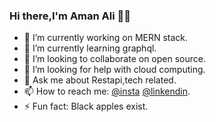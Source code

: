 ### Hi there,I'm Aman Ali 🤙🤙

- 🔭 I’m currently working on MERN stack.
- 🌱 I’m currently learning graphql.
- 👯 I’m looking to collaborate on open source.
- 🤔 I’m looking for help with cloud computing.
- 💬 Ask me about Restapi,tech related.
- 📫 How to reach me: [@insta](Instagram.com/ama_n169)  [@linkendin](https://www.linkedin.com/in/amaan-ali-26b72b19b).
- ⚡ Fun fact: Black apples exist.

